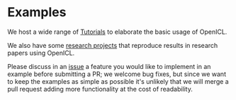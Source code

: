 # Examples

We host a wide range of [Tutorials](https://github.com/Shark-NLP/OpenICL/tree/main/examaples/tutorials) to elaborate the basic usage of OpenICL. 

We also have some [research projects](https://github.com/Shark-NLP/OpenICL/tree/main/examaples/research_projects) that reproduce results in research papers using OpenICL. 

Please discuss in an [issue](https://github.com/Shark-NLP/OpenICL/issues) a feature you would 
like to implement in an example before submitting a PR; we welcome bug fixes, 
but since we want to keep the examples as simple as possible it's unlikely 
that we will merge a pull request adding more functionality at the cost of readability.